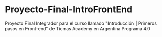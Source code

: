 # Proyecto-Final-IntroFrontEnd
Proyecto Final Integrador para el curso llamado "Introducción | Primeros pasos en Front-end" de Ticmas Academy en Argentina Programa 4.0

